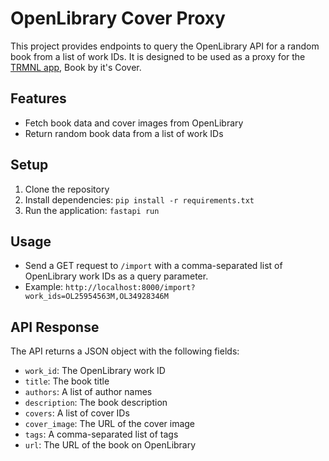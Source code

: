 # OpenLibrary Cover Proxy

This project provides endpoints to query the OpenLibrary API for a random book from a list of work IDs. It is designed to be used as a proxy for the [TRMNL app](https://usetrmnl.com), Book by it's Cover.

## Features

- Fetch book data and cover images from OpenLibrary
- Return random book data from a list of work IDs

## Setup

1. Clone the repository
2. Install dependencies: `pip install -r requirements.txt`
3. Run the application: `fastapi run`

## Usage

- Send a GET request to `/import` with a comma-separated list of OpenLibrary work IDs as a query parameter.
- Example: `http://localhost:8000/import?work_ids=OL25954563M,OL34928346M`

## API Response

The API returns a JSON object with the following fields:

- `work_id`: The OpenLibrary work ID
- `title`: The book title
- `authors`: A list of author names
- `description`: The book description
- `covers`: A list of cover IDs
- `cover_image`: The URL of the cover image
- `tags`: A comma-separated list of tags
- `url`: The URL of the book on OpenLibrary
